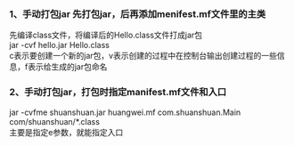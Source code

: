 ### 1、手动打包jar 先打包jar，后再添加menifest.mf文件里的主类
先编译class文件，将编译后的Hello.class文件打成jar包<br>
jar -cvf hello.jar Hello.class<br>
c表示要创建一个新的jar包，v表示创建的过程中在控制台输出创建过程的一些信息，f表示给生成的jar包命名

### 2、手动打包jar，打包时指定manifest.mf文件和入口
jar -cvfme shuanshuan.jar huangwei.mf com.shuanshuan.Main com/shuanshuan/*.class<br>
主要是指定e参数，就能指定入口
